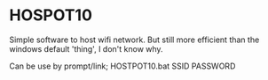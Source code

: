 # HOSPOT10
Simple software to host wifi network. But still more efficient than the windows default 'thing', I don't know why.

Can be use by prompt/link; HOSTPOT10.bat SSID PASSWORD
